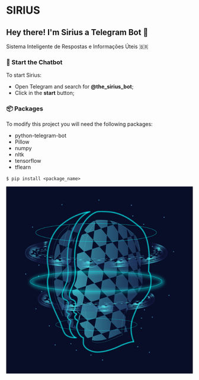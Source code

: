 # SIRIUS
## Hey there! I'm Sirius a Telegram Bot 🤖 

Sistema Inteligente de Respostas e Informações Úteis 🇧🇷

### 💬 Start the Chatbot
To start Sirius:
* Open Telegram and search for **@the_sirius_bot**;
* Click in the **start** button;

### 📦 Packages
To modify this project you will need the following packages:

* python-telegram-bot 
* Pillow
* numpy
* nltk
* tensorflow
* tflearn

```console
$ pip install <package_name>
```

![sirius](sirius.jpg)